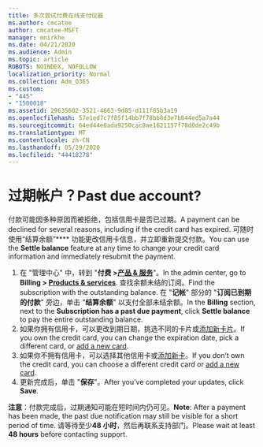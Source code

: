 ```yaml
---
title: 多次尝试付费在线支付仪器
ms.author: cmcatee
author: cmcatee-MSFT
manager: mnirkhe
ms.date: 04/21/2020
ms.audience: Admin
ms.topic: article
ROBOTS: NOINDEX, NOFOLLOW
localization_priority: Normal
ms.collection: Adm_O365
ms.custom:
- "445"
- "1500018"
ms.assetid: 29635602-3521-4663-9d85-d111f85b3a19
ms.openlocfilehash: 57e1ed7c7f85f14bb7f78bb8d3e7b844ed5a7a44
ms.sourcegitcommit: 64ed44e6ada9250cac8ae1621157f78d0de2c49b
ms.translationtype: MT
ms.contentlocale: zh-CN
ms.lasthandoff: 05/29/2020
ms.locfileid: "44418278"
---
```

# <a name="past-due-account"></a><span data-ttu-id="1985f-102">过期帐户？</span><span class="sxs-lookup"><span data-stu-id="1985f-102">Past due account?</span></span>

<span data-ttu-id="1985f-103">付款可能因多种原因而被拒绝，包括信用卡是否已过期。</span><span class="sxs-lookup"><span data-stu-id="1985f-103">A payment can be declined for several reasons, including if the credit card has expired.</span></span> <span data-ttu-id="1985f-104">可随时使用“结算余额”\*\*\*\* 功能更改信用卡信息，并立即重新提交付款。</span><span class="sxs-lookup"><span data-stu-id="1985f-104">You can use the **Settle balance** feature at any time to change your credit card information and immediately resubmit the payment.</span></span>

1. <span data-ttu-id="1985f-105">在 "管理中心" 中，转到 "**付费 >[产品 & 服务](https://go.microsoft.com/fwlink/p/?linkid=842054)**"。</span><span class="sxs-lookup"><span data-stu-id="1985f-105">In the admin center, go to **Billing > [Products & services](https://go.microsoft.com/fwlink/p/?linkid=842054)**.</span></span>
<span data-ttu-id="1985f-106">查找余额未结的订阅。</span><span class="sxs-lookup"><span data-stu-id="1985f-106">Find the subscription with the outstanding balance.</span></span> <span data-ttu-id="1985f-107">在 "**记帐**" 部分的 "**订阅已到期的付款**" 旁边，单击 "**结算余额**" 以支付全部未结余额。</span><span class="sxs-lookup"><span data-stu-id="1985f-107">In the **Billing** section, next to the **Subscription has a past due payment**, click **Settle balance** to pay the entire outstanding balance.</span></span>
2. <span data-ttu-id="1985f-108">如果你拥有信用卡，可以更改到期日期，挑选不同的卡片或[添加新卡片](https://docs.microsoft.com/microsoft-365/commerce/billing-and-payments/manage-payment-methods?view=o365-worldwide)。</span><span class="sxs-lookup"><span data-stu-id="1985f-108">If you own the credit card, you can change the expiration date, pick a different card, or [add a new card](https://docs.microsoft.com/microsoft-365/commerce/billing-and-payments/manage-payment-methods?view=o365-worldwide).</span></span>
3. <span data-ttu-id="1985f-109">如果你不拥有信用卡，可以选择其他信用卡或[添加新卡](https://docs.microsoft.com/microsoft-365/commerce/billing-and-payments/manage-payment-methods?view=o365-worldwide)。</span><span class="sxs-lookup"><span data-stu-id="1985f-109">If you don’t own the credit card, you can choose a different credit card or [add a new card](https://docs.microsoft.com/microsoft-365/commerce/billing-and-payments/manage-payment-methods?view=o365-worldwide).</span></span>
4. <span data-ttu-id="1985f-110">更新完成后，单击 "**保存**"。</span><span class="sxs-lookup"><span data-stu-id="1985f-110">After you’ve completed your updates, click **Save**.</span></span>

<span data-ttu-id="1985f-111">**注意**：付款完成后，过期通知可能在短时间内仍可见。</span><span class="sxs-lookup"><span data-stu-id="1985f-111">**Note**: After a payment has been made, the past due notification may still be visible for a short period of time.</span></span> <span data-ttu-id="1985f-112">请等待至少**48 小时**，然后再联系支持部门。</span><span class="sxs-lookup"><span data-stu-id="1985f-112">Please wait at least **48 hours** before contacting support.</span></span>
